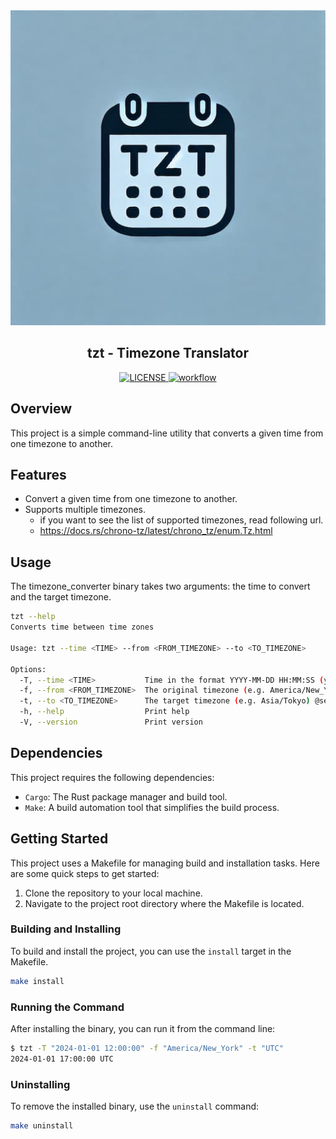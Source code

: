 <div align="center">
  <a href="https://github.com/shunsock/timezone_translator">
    <img alt="tzt" src="image/txt_icon.jpg">
  </a>
</div>

<h2 align="center">
  tzt - Timezone Translator
</h2>

<div align="center">
  <a href="./LICENSE">
    <img alt="LICENSE" src="https://img.shields.io/badge/license-MIT-blue.svg?maxAge=43200">
  </a>
  <a href="https://github.com/shunsock/timezone_translator/actions/workflows/rust/badge.svg">
    <img alt="workflow" src="https://github.com/shunsock/timezone_translator/actions/workflows/rust.yml/badge.svg)">
  </a>
</div>

## Overview
This project is a simple command-line utility that converts a given time from one timezone to another.

## Features
- Convert a given time from one timezone to another.
- Supports multiple timezones.
  - if you want to see the list of supported timezones, read following url.
  - https://docs.rs/chrono-tz/latest/chrono_tz/enum.Tz.html

## Usage
The timezone_converter binary takes two arguments: the time to convert and the target timezone.

```bash
tzt --help
Converts time between time zones

Usage: tzt --time <TIME> --from <FROM_TIMEZONE> --to <TO_TIMEZONE>

Options:
  -T, --time <TIME>           Time in the format YYYY-MM-DD HH:MM:SS (you can omit HH:MM:SS) or YYYY-MM-DDTHH:MM:SS
  -f, --from <FROM_TIMEZONE>  The original timezone (e.g. America/New_York) @see https://docs.rs/chrono-tz/latest/chrono_tz/enum.Tz.html
  -t, --to <TO_TIMEZONE>      The target timezone (e.g. Asia/Tokyo) @see https://docs.rs/chrono-tz/latest/chrono_tz/enum.Tz.html#
  -h, --help                  Print help
  -V, --version               Print version
```

## Dependencies
This project requires the following dependencies:

- `Cargo`: The Rust package manager and build tool.
- `Make`: A build automation tool that simplifies the build process.

## Getting Started
This project uses a Makefile for managing build and installation tasks. Here are some quick steps to get started:

1. Clone the repository to your local machine.
2. Navigate to the project root directory where the Makefile is located.

### Building and Installing
To build and install the project, you can use the `install` target in the Makefile.

```bash
make install
```

### Running the Command
After installing the binary, you can run it from the command line:

```bash
$ tzt -T "2024-01-01 12:00:00" -f "America/New_York" -t "UTC"
2024-01-01 17:00:00 UTC
```

### Uninstalling
To remove the installed binary, use the `uninstall` command:

```bash
make uninstall
```